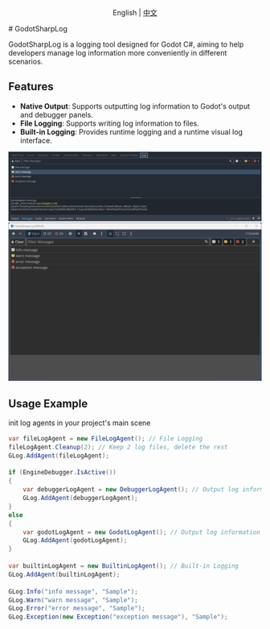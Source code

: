 <p align="center">
  English | <a href="./Readme_CN.md">中文 </a><br>
</p>
# GodotSharpLog

GodotSharpLog is a logging tool designed for Godot C#, aiming to help developers manage log information more conveniently in different scenarios.

## Features

- **Native Output**: Supports outputting log information to Godot's output and debugger panels.
- **File Logging**: Supports writing log information to files.
- **Built-in Logging**: Provides runtime logging and a runtime visual log interface.

<img src="./.preview/debugger.png">
<img src="./.preview/builtin.png">

## Usage Example
init log agents in your project's main scene
```csharp
var fileLogAgent = new FileLogAgent(); // File Logging
fileLogAgent.Cleanup(2); // Keep 2 log files, delete the rest
GLog.AddAgent(fileLogAgent);

if (EngineDebugger.IsActive())
{
    var debuggerLogAgent = new DebuggerLogAgent(); // Output log information to Godot's debugger panel
    GLog.AddAgent(debuggerLogAgent);
}
else
{
    var godotLogAgent = new GodotLogAgent(); // Output log information to Godot's output panel
    GLog.AddAgent(godotLogAgent);
}

var builtinLogAgent = new BuiltinLogAgent(); // Built-in Logging
GLog.AddAgent(builtinLogAgent);

GLog.Info("info message", "Sample");
GLog.Warn("warn message", "Sample");
GLog.Error("error message", "Sample");
GLog.Exception(new Exception("exception message"), "Sample");
```
